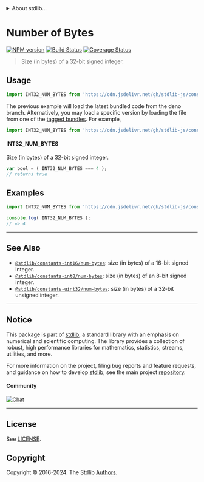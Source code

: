 <!--

@license Apache-2.0

Copyright (c) 2018 The Stdlib Authors.

Licensed under the Apache License, Version 2.0 (the "License");
you may not use this file except in compliance with the License.
You may obtain a copy of the License at

   http://www.apache.org/licenses/LICENSE-2.0

Unless required by applicable law or agreed to in writing, software
distributed under the License is distributed on an "AS IS" BASIS,
WITHOUT WARRANTIES OR CONDITIONS OF ANY KIND, either express or implied.
See the License for the specific language governing permissions and
limitations under the License.

-->


<details>
  <summary>
    About stdlib...
  </summary>
  <p>We believe in a future in which the web is a preferred environment for numerical computation. To help realize this future, we've built stdlib. stdlib is a standard library, with an emphasis on numerical and scientific computation, written in JavaScript (and C) for execution in browsers and in Node.js.</p>
  <p>The library is fully decomposable, being architected in such a way that you can swap out and mix and match APIs and functionality to cater to your exact preferences and use cases.</p>
  <p>When you use stdlib, you can be absolutely certain that you are using the most thorough, rigorous, well-written, studied, documented, tested, measured, and high-quality code out there.</p>
  <p>To join us in bringing numerical computing to the web, get started by checking us out on <a href="https://github.com/stdlib-js/stdlib">GitHub</a>, and please consider <a href="https://opencollective.com/stdlib">financially supporting stdlib</a>. We greatly appreciate your continued support!</p>
</details>

# Number of Bytes

[![NPM version][npm-image]][npm-url] [![Build Status][test-image]][test-url] [![Coverage Status][coverage-image]][coverage-url] <!-- [![dependencies][dependencies-image]][dependencies-url] -->

> Size (in bytes) of a 32-bit signed integer.



<section class="usage">

## Usage

```javascript
import INT32_NUM_BYTES from 'https://cdn.jsdelivr.net/gh/stdlib-js/constants-int32-num-bytes@deno/mod.js';
```
The previous example will load the latest bundled code from the deno branch. Alternatively, you may load a specific version by loading the file from one of the [tagged bundles](https://github.com/stdlib-js/constants-int32-num-bytes/tags). For example,

```javascript
import INT32_NUM_BYTES from 'https://cdn.jsdelivr.net/gh/stdlib-js/constants-int32-num-bytes@v0.2.2-deno/mod.js';
```

#### INT32_NUM_BYTES

Size (in bytes) of a 32-bit signed integer.

```javascript
var bool = ( INT32_NUM_BYTES === 4 );
// returns true
```

</section>

<!-- /.usage -->

<section class="examples">

## Examples

<!-- TODO: better example -->

<!-- eslint no-undef: "error" -->

```javascript
import INT32_NUM_BYTES from 'https://cdn.jsdelivr.net/gh/stdlib-js/constants-int32-num-bytes@deno/mod.js';

console.log( INT32_NUM_BYTES );
// => 4
```

</section>

<!-- /.examples -->

<!-- Section for related `stdlib` packages. Do not manually edit this section, as it is automatically populated. -->

<section class="related">

* * *

## See Also

-   <span class="package-name">[`@stdlib/constants-int16/num-bytes`][@stdlib/constants/int16/num-bytes]</span><span class="delimiter">: </span><span class="description">size (in bytes) of a 16-bit signed integer.</span>
-   <span class="package-name">[`@stdlib/constants-int8/num-bytes`][@stdlib/constants/int8/num-bytes]</span><span class="delimiter">: </span><span class="description">size (in bytes) of an 8-bit signed integer.</span>
-   <span class="package-name">[`@stdlib/constants-uint32/num-bytes`][@stdlib/constants/uint32/num-bytes]</span><span class="delimiter">: </span><span class="description">size (in bytes) of a 32-bit unsigned integer.</span>

</section>

<!-- /.related -->

<!-- Section for all links. Make sure to keep an empty line after the `section` element and another before the `/section` close. -->


<section class="main-repo" >

* * *

## Notice

This package is part of [stdlib][stdlib], a standard library with an emphasis on numerical and scientific computing. The library provides a collection of robust, high performance libraries for mathematics, statistics, streams, utilities, and more.

For more information on the project, filing bug reports and feature requests, and guidance on how to develop [stdlib][stdlib], see the main project [repository][stdlib].

#### Community

[![Chat][chat-image]][chat-url]

---

## License

See [LICENSE][stdlib-license].


## Copyright

Copyright &copy; 2016-2024. The Stdlib [Authors][stdlib-authors].

</section>

<!-- /.stdlib -->

<!-- Section for all links. Make sure to keep an empty line after the `section` element and another before the `/section` close. -->

<section class="links">

[npm-image]: http://img.shields.io/npm/v/@stdlib/constants-int32-num-bytes.svg
[npm-url]: https://npmjs.org/package/@stdlib/constants-int32-num-bytes

[test-image]: https://github.com/stdlib-js/constants-int32-num-bytes/actions/workflows/test.yml/badge.svg?branch=v0.2.2
[test-url]: https://github.com/stdlib-js/constants-int32-num-bytes/actions/workflows/test.yml?query=branch:v0.2.2

[coverage-image]: https://img.shields.io/codecov/c/github/stdlib-js/constants-int32-num-bytes/main.svg
[coverage-url]: https://codecov.io/github/stdlib-js/constants-int32-num-bytes?branch=main

<!--

[dependencies-image]: https://img.shields.io/david/stdlib-js/constants-int32-num-bytes.svg
[dependencies-url]: https://david-dm.org/stdlib-js/constants-int32-num-bytes/main

-->

[chat-image]: https://img.shields.io/gitter/room/stdlib-js/stdlib.svg
[chat-url]: https://app.gitter.im/#/room/#stdlib-js_stdlib:gitter.im

[stdlib]: https://github.com/stdlib-js/stdlib

[stdlib-authors]: https://github.com/stdlib-js/stdlib/graphs/contributors

[umd]: https://github.com/umdjs/umd
[es-module]: https://developer.mozilla.org/en-US/docs/Web/JavaScript/Guide/Modules

[deno-url]: https://github.com/stdlib-js/constants-int32-num-bytes/tree/deno
[deno-readme]: https://github.com/stdlib-js/constants-int32-num-bytes/blob/deno/README.md
[umd-url]: https://github.com/stdlib-js/constants-int32-num-bytes/tree/umd
[umd-readme]: https://github.com/stdlib-js/constants-int32-num-bytes/blob/umd/README.md
[esm-url]: https://github.com/stdlib-js/constants-int32-num-bytes/tree/esm
[esm-readme]: https://github.com/stdlib-js/constants-int32-num-bytes/blob/esm/README.md
[branches-url]: https://github.com/stdlib-js/constants-int32-num-bytes/blob/main/branches.md

[stdlib-license]: https://raw.githubusercontent.com/stdlib-js/constants-int32-num-bytes/main/LICENSE

<!-- <related-links> -->

[@stdlib/constants/int16/num-bytes]: https://github.com/stdlib-js/constants-int16-num-bytes/tree/deno

[@stdlib/constants/int8/num-bytes]: https://github.com/stdlib-js/constants-int8-num-bytes/tree/deno

[@stdlib/constants/uint32/num-bytes]: https://github.com/stdlib-js/constants-uint32-num-bytes/tree/deno

<!-- </related-links> -->

</section>

<!-- /.links -->
